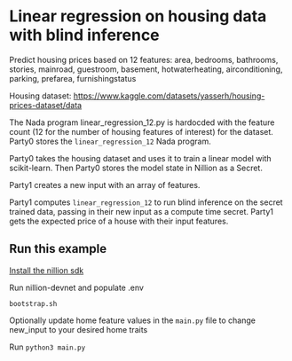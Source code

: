 # Linear regression on housing data with blind inference

Predict housing prices based on 12 features: area, bedrooms, bathrooms, stories, mainroad, guestroom, basement, hotwaterheating, airconditioning, parking, prefarea, furnishingstatus

Housing dataset: https://www.kaggle.com/datasets/yasserh/housing-prices-dataset/data

The Nada program linear_regression_12.py is hardocded with the feature count (12 for the number of housing features of interest) for the dataset. Party0 stores the `linear_regression_12` Nada program.

Party0 takes the housing dataset and uses it to train a linear model with scikit-learn. Then Party0 stores the model state in Nillion as a Secret.

Party1 creates a new input with an array of features.

Party1 computes `linear_regression_12` to run blind inference on the secret trained data, passing in their new input as a compute time secret. Party1 gets the expected price of a house with their input features.

## Run this example

[Install the nillion sdk](https://docs.nillion.com/nillion-sdk-and-tools#installation)

Run nillion-devnet and populate .env

```
bootstrap.sh
```

Optionally update home feature values in the `main.py` file to change new_input to your desired home traits

Run `python3 main.py`
